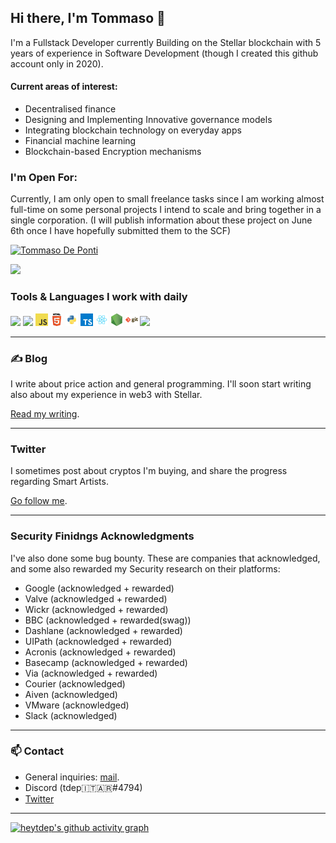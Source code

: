 ## Hi there, I'm Tommaso 👋 

I'm a Fullstack Developer currently Building on the Stellar blockchain with 5 years of experience in Software Development (though I created this github account only in 2020).

#### Current areas of interest:
- Decentralised finance
- Designing and Implementing Innovative governance models
- Integrating blockchain technology on everyday apps
- Financial machine learning
- Blockchain-based Encryption mechanisms


### I'm Open For:
Currently, I am only open to small freelance tasks since I am working almost full-time on some personal projects I intend to scale and bring together in a single corporation. (I will publish information about these project on June 6th once I have hopefully submitted them to the SCF)


<a href="#heytdep-title">
  <img src="https://github-readme-stats.vercel.app/api?username=heytdep&show_icons=true&theme=react&count_private=true&include_all_commits=true" alt="Tommaso De Ponti" />
</a>

![](https://visitor-badge.glitch.me/badge?page_id=heytdep.heytdep)

### Tools & Languages I work with daily

<code><img width="20" src="https://logowik.com/content/uploads/images/t_stellar-xlm9125.jpg"></code>
<code><img width="20" src="https://user-images.githubusercontent.com/70587974/147472766-efb32446-a12e-4250-a71e-629ec3985aa5.png"></code>
<code><img height="20" src="https://raw.githubusercontent.com/github/explore/80688e429a7d4ef2fca1e82350fe8e3517d3494d/topics/javascript/javascript.png"></code>
<code><img height="20" src="https://raw.githubusercontent.com/github/explore/80688e429a7d4ef2fca1e82350fe8e3517d3494d/topics/html/html.png"></code>
<code><img height="20" src="https://raw.githubusercontent.com/github/explore/80688e429a7d4ef2fca1e82350fe8e3517d3494d/topics/python/python.png"></code>
<code><img height="20" src="https://raw.githubusercontent.com/github/explore/80688e429a7d4ef2fca1e82350fe8e3517d3494d/topics/typescript/typescript.png"></code>
<code><img height="20" src="https://raw.githubusercontent.com/github/explore/80688e429a7d4ef2fca1e82350fe8e3517d3494d/topics/react/react.png"></code>
<code><img height="20" src="https://raw.githubusercontent.com/github/explore/80688e429a7d4ef2fca1e82350fe8e3517d3494d/topics/nodejs/nodejs.png"></code>
<code><img height="20" src="https://raw.githubusercontent.com/github/explore/80688e429a7d4ef2fca1e82350fe8e3517d3494d/topics/git/git.png"></code>
<code><img width="20" src="https://www.cloudflare.com/resources/images/slt3lc6tev37/CHOl0sUhrumCxOXfRotGt/9bf83d4ca877bb8f0f917c8d379a84ce/cloudflare-icon-color_3x.png"></code>

<hr/>

### ✍️  Blog

I write about price action and general programming. I'll soon start writing also about my experience in web3 with Stellar.

[Read my writing](https://tdep.medium.com).

<hr/>

### Twitter

I sometimes post about cryptos I'm buying, and share the progress regarding Smart Artists.

[Go follow me](https://twitter.com/heytdep).

<hr/>

### Security Finidngs Acknowledgments

I've also done some bug bounty. These are companies that acknowledged, and some also rewarded my Security research on their platforms:

- Google (acknowledged + rewarded)
- Valve (acknowledged + rewarded)
- Wickr (acknowledged + rewarded)
- BBC (acknowledged + rewarded(swag))
- Dashlane (acknowledged + rewarded)
- UIPath (acknowledged + rewarded)
- Acronis (acknowledged + rewarded)
- Basecamp (acknowledged + rewarded)
- Via (acknowledged + rewarded)
- Courier (acknowledged)
- Aiven (acknowledged)
- VMware (acknowledged)
- Slack (acknowledged)

<hr/>

### 📫 Contact

- General inquiries: [mail](mailto:tommasodeponti@zohomail.eu).
- Discord (tdep🇮🇹🇦🇷#4794)
- [Twitter](https://twitter.com/heytdep)

<hr/>

[![heytdep's github activity graph](https://activity-graph.herokuapp.com/graph?username=heytdep&theme=react-dark)](https://github.com/heytdep)
